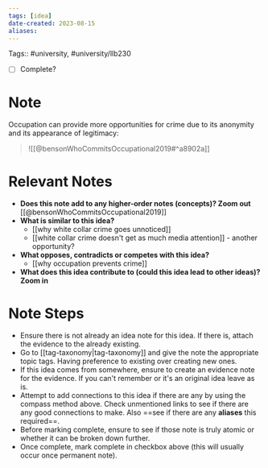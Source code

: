 ```yaml
---
tags: [idea]
date-created: 2023-08-15
aliases:
---
```

Tags:: #university, #university/llb230 

- [ ] Complete?

# Note

Occupation can provide more opportunities for crime due to its anonymity and its appearance of legitimacy:

> ![[@bensonWhoCommitsOccupational2019#^a8902a]]

# Relevant Notes

- **Does this note add to any higher-order notes (concepts)? Zoom out**
	  [[@bensonWhoCommitsOccupational2019]]
- **What is similar to this idea?**
	- [[why white collar crime goes unnoticed]]
	- [[white collar crime doesn't get as much media attention]] - another opportunity?
- **What opposes, contradicts or competes with this idea?**
	- [[why occupation prevents crime]]
- **What does this idea contribute to (could this idea lead to other ideas)? Zoom in**

# Note Steps

- Ensure there is not already an idea note for this idea. If there is, attach the evidence to the already existing.
- Go to [[tag-taxonomy|tag-taxonomy]] and give the note the appropriate topic tags. Having preference to existing over creating new ones.
- If this idea comes from somewhere, ensure to create an evidence note for the evidence. If you can't remember or it's an original idea leave as is.
- Attempt to add connections to this idea if there are any by using the compass method above. Check unmentioned links to see if there are any good connections to make. Also ==see if there are any **aliases** this required==.
- Before marking complete, ensure to see if those note is truly atomic or whether it can be broken down further.
- Once complete, mark complete in checkbox above (this will usually occur once permanent note).

